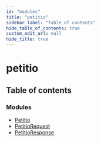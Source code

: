 ```yaml
---
id: "modules"
title: "petitio"
sidebar_label: "Table of contents"
hide_table_of_contents: true
custom_edit_url: null
hide_title: true
---
```


# petitio

## Table of contents

### Modules

- [Petitio](modules/petitio.md)
- [PetitioRequest](modules/petitiorequest.md)
- [PetitioResponse](modules/petitioresponse.md)

